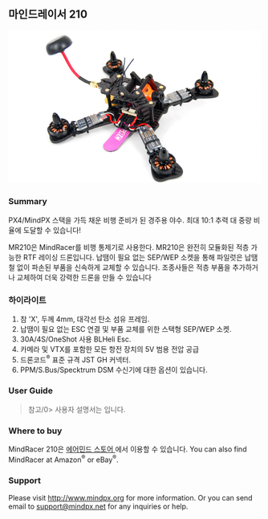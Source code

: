 ## 마인드레이서 210

![MindRacer 210](../../assets/hardware/hardware-mindracer210.png)

### Summary

PX4/MindPX 스택을 가득 채운 비행 준비가 된 경주용 야수. 최대 10:1 추력 대 중량 비율에 도달할 수 있습니다!

MR210은 MindRacer를 비행 통제기로 사용한다. MR210은 완전히 모듈화된 적층 가능한 RTF 레이싱 드론입니다. 납땜이 필요 없는 SEP/WEP 소켓을 통해 파일럿은 납땜 철 없이 파손된 부품을 신속하게 교체할 수 있습니다. 조종사들은 적층 부품을 추가하거나 교체하여 더욱 강력한 드론을 만들 수 있습니다

### 하이라이트

1. 참 'X', 두께 4mm, 대각선 탄소 섬유 프레임.
2. 납땜이 필요 없는 ESC 연결 및 부품 교체를 위한 스택형 SEP/WEP 소켓.
3. 30A/4S/OneShot 사용 BLHeli Esc.
4. 카메라 및 VTX를 포함한 모든 항전 장치의 5V 범용 전압 공급
5. 드론코드<sup>&reg;</sup> 표준 규격 JST GH 커넥터.
6. PPM/S.Bus/Specktrum DSM 수신기에 대한 옵션이 있습니다.

### User Guide

> 참고/0> 사용자 설명서는 [](http://mindpx.net/assets/accessories/MR210usermanual_pdf.pdf)입니다.

### Where to buy

MindRacer 210은 [에어민드 스토어 ](http://drupal.xitronet.com/?q=catalog)에서 이용할 수 있습니다. You can also find MindRacer at Amazon<sup>&reg;</sup> or eBay<sup>&reg;</sup>.

### Support

Please visit http://www.mindpx.org for more information. Or you can send email to <support@mindpx.net> for any inquiries or help.